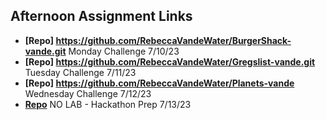 ## Afternoon Assignment Links

* **[Repo] https://github.com/RebeccaVandeWater/BurgerShack-vande.git** Monday Challenge 7/10/23
* **[Repo] https://github.com/RebeccaVandeWater/Gregslist-vande.git** Tuesday Challenge 7/11/23
* **[Repo] https://github.com/RebeccaVandeWater/Planets-vande** Wednesday Challenge 7/12/23
* **[Repo](https://github.com/RebeccaVandeWater/<ASSIGNMENT_REPO>)** NO LAB - Hackathon Prep 7/13/23
